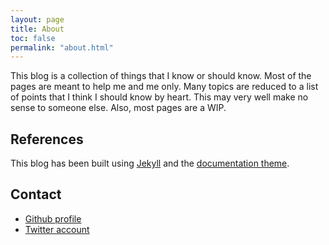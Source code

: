 ```yaml
---
layout: page
title: About
toc: false
permalink: "about.html"
---
```

This blog is a collection of things that I know or should know. Most of the pages are meant to help me and me only. Many topics are reduced to a list of points that I think I should know by heart. This may very well make no sense to someone else. Also, most pages are a WIP.

## References
This blog has been built using [Jekyll](https://jekyllrb.com/showcase/) and the [documentation theme](https://idratherbewriting.com/documentation-theme-jekyll/).

## Contact
* [Github profile](https://github.com/greglan)
* [Twitter account](https://twitter.com/greglan3)
